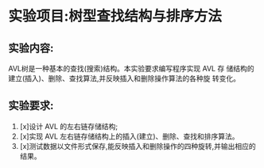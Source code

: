 # 实验项目:树型查找结构与排序方法
## 实验内容:
AVL树是一种基本的查找(搜索)结构。本实验要求编写程序实现 AVL 存
储结构的建立(插入)、删除、查找算法,并反映插入和删除操作算法的各种旋
转变化。
## 实验要求:
1. [x]设计 AVL 的左右链存储结构;
2. [x]实现 AVL 左右链存储结构上的插入(建立)、删除、查找和排序算法。
3. [x]测试数据以文件形式保存,能反映插入和删除操作的四种旋转,并输出相应的结果。

